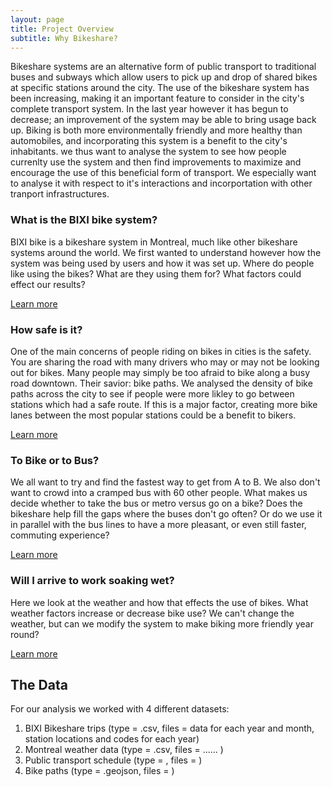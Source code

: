 ```yaml
---
layout: page
title: Project Overview
subtitle: Why Bikeshare?
---
```


Bikeshare systems are an alternative form of public transport to traditional buses and subways which allow users to pick up and drop of shared bikes at specific stations around the city. The use of the bikeshare system has been increasing, making it an important feature to consider in the city's complete transport system. In the last year however it has begun to decrease; an improvement of the system may be able to bring usage back up. Biking is both more environmentally friendly and more healthy than automobiles, and incorporating this system is a benefit to the city's inhabitants. we thus want to analyse the system to see how people currenlty use the system and then find improvements to maximize and encourage the use of this beneficial form of transport. We especially want to analyse it with respect to it's interactions and incorportation with other tranport infrastructures. 

### What is the BIXI bike system?
BIXI bike is a bikeshare system in Montreal, much like other bikeshare systems around the world. We first wanted to understand however how the system was being used by users and how it was set up. Where do people like using the bikes? What are they using them for? What factors could effect our results?  

[Learn more](bixi.md)

### How safe is it?
One of the main concerns of people riding on bikes in cities is the safety. You are sharing the road with many drivers who may or may not be looking out for bikes. Many people may simply be too afraid to bike along a busy road downtown. Their savior: bike paths. We analysed the density of bike paths across the city to see if people were more likley to go between stations which had a safe route. If this is a major factor, creating more bike lanes between the most popular stations could be a benefit to bikers.

[Learn more](paths.md)

### To Bike or to Bus?
We all want to try and find the fastest way to get from A to B. We also don't want to crowd into a cramped bus with 60 other people. What makes us decide whether to take the bus or metro versus go on a bike? Does the bikeshare help fill the gaps where the buses don't go often? Or do we use it in parallel with the bus lines to have a more pleasant, or even still faster, commuting experience? 

[Learn more](buses.md)

### Will I arrive to work soaking wet?
Here we look at the weather and how that effects the use of bikes. What weather factors increase or decrease bike use? We can't change the weather, but can we modify the system to make biking more friendly year round?

[Learn more](weather.md)

## The Data
For our analysis we worked with 4 different datasets:
1. BIXI Bikeshare trips (type = .csv, files = data for each year and month, station locations and codes for each year)
2. Montreal weather data (type = .csv, files = ...... )
3. Public transport schedule (type = , files = )
4. Bike paths (type = .geojson, files = )
